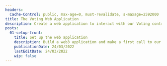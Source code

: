 ```yaml
---
headers:
  Cache-Control: public, max-age=0, must-revalidate, s-maxage=2592000
title: The Voting Web Application
description: Create a web application to interact with our Voting contract
posts:
  01-setup-front:
    title: Set up the web application
    description: Build a web3 application and make a first call to our contract
    publicationDate: 24/03/2022
    lastEditDate: 24/03/2022
    wip: false
---
```

